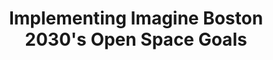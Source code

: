 ---
layout: bos_content
permalink: /featured-analysis/open-space-imagine-boston-2030-goals/
title: Implementing Imagine Boston 2030's Open Space Goals
card:
  - title: Imagine Boston Open Space
    body: >
      The City plans to carry out Imagine Boston 2030 open space goals
    img: /img/featured_analysis/cards/fa-open-space-imagine-boston-2030-goals.jpg
    link: /featured-analysis/open-space-imagine-boston-2030-goals/
components:
- breadcrumbs:
  - title: Home
    url: "/"
    local: true
  - title: Featured Analysis
    url: "/featured-analysis/"
    local: true
  - current: Implementing Imagine Boston 2030's Open Space Goals
  - published: 4/13/17
- intro:
  - title: Implementing Imagine Boston 2030's open space goals
    short_desc: >
      Mayor Walsh has made commitments key to implementing Imagine 
      Boston 2030’s Open Space goals. 
    description: >
      Franklin Park renovations are already underway with investments in its pathways. 
      Renovation of its sister park, Harambee, for active recreation and commitment to 
      caring for its tree canopy, is also underway. <blockquote>Mayor Walsh has also committed to a 
      $28 million investment from the sale of the Winthrop Square garage to fully renovate 
      Boston’s largest park, which borders multiple neighborhoods.</blockquote> Special emphasis 
      will be made on access to, and activation of, arguably Boston’s most important 
      natural resource. 
    sidebar_menu: true
- text_block:
  - title: Overview
- text_col_2:
  - col: >
      <h5>Emerald Necklace</h5>
      <p>These improvements, combined with the current master planning of Moakley Park, serve as 
      anchor projects to launch the city’s efforts to complete the Emerald Necklace. Originally 
      envisioned by the Olmsted Corporation in the 1890s, the completion will be a community-led 
      modern interpretation of a green street, increasing connections in underserved areas 
      of our city.</p>
  - col: >
      <h5>Boston Common</h5>
      <p>In addition, Mayor Walsh has committed $28 million from the Winthrop garage sale to 
      augment the current historic levels of investment in Boston Common to fully renovate 
      America’s First Park. Major tourist destination, cultural beacon, and neighborhood 
      park, Boston Common is one of the most treasured green spaces in the world. This 
      investment will ensure future generations will enjoy the park in its full vibrancy.</p>
- grid: 
  - grid_title: More budget analysis
  - card: /featured-analysis/bps-long-term-financial-plan/
  - card: /featured-analysis/bps-long-term-financial-plan/
  - card: /featured-analysis/bps-long-term-financial-plan/
---